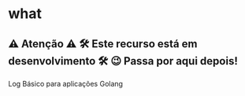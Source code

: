 # what
## ⚠ Atenção ⚠ 🛠 Este recurso está em desenvolvimento 🛠 😉 Passa por aqui depois!
Log Básico para aplicações Golang
